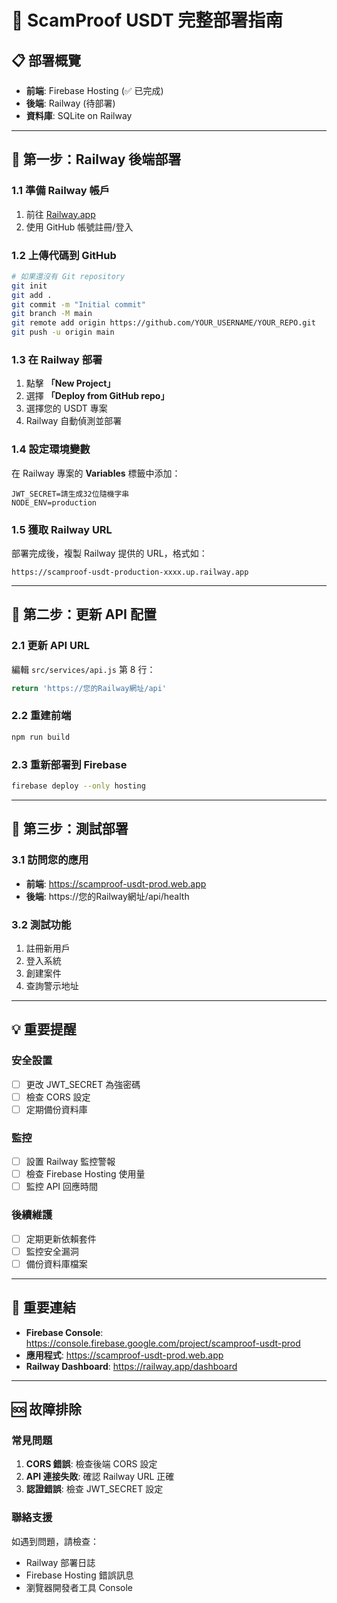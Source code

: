 # 🚀 ScamProof USDT 完整部署指南

## 📋 部署概覽
- **前端**: Firebase Hosting (✅ 已完成)
- **後端**: Railway (待部署)
- **資料庫**: SQLite on Railway

---

## 🎯 第一步：Railway 後端部署

### 1.1 準備 Railway 帳戶
1. 前往 [Railway.app](https://railway.app)
2. 使用 GitHub 帳號註冊/登入

### 1.2 上傳代碼到 GitHub
```bash
# 如果還沒有 Git repository
git init
git add .
git commit -m "Initial commit"
git branch -M main
git remote add origin https://github.com/YOUR_USERNAME/YOUR_REPO.git
git push -u origin main
```

### 1.3 在 Railway 部署
1. 點擊 **「New Project」**
2. 選擇 **「Deploy from GitHub repo」**
3. 選擇您的 USDT 專案
4. Railway 自動偵測並部署

### 1.4 設定環境變數
在 Railway 專案的 **Variables** 標籤中添加：
```
JWT_SECRET=請生成32位隨機字串
NODE_ENV=production
```

### 1.5 獲取 Railway URL
部署完成後，複製 Railway 提供的 URL，格式如：
```
https://scamproof-usdt-production-xxxx.up.railway.app
```

---

## 🔧 第二步：更新 API 配置

### 2.1 更新 API URL
編輯 `src/services/api.js` 第 8 行：
```javascript
return 'https://您的Railway網址/api'
```

### 2.2 重建前端
```bash
npm run build
```

### 2.3 重新部署到 Firebase
```bash
firebase deploy --only hosting
```

---

## 🎉 第三步：測試部署

### 3.1 訪問您的應用
- **前端**: https://scamproof-usdt-prod.web.app
- **後端**: https://您的Railway網址/api/health

### 3.2 測試功能
1. 註冊新用戶
2. 登入系統
3. 創建案件
4. 查詢警示地址

---

## 💡 重要提醒

### 安全設置
- [ ] 更改 JWT_SECRET 為強密碼
- [ ] 檢查 CORS 設定
- [ ] 定期備份資料庫

### 監控
- [ ] 設置 Railway 監控警報
- [ ] 檢查 Firebase Hosting 使用量
- [ ] 監控 API 回應時間

### 後續維護
- [ ] 定期更新依賴套件
- [ ] 監控安全漏洞
- [ ] 備份資料庫檔案

---

## 🔗 重要連結

- **Firebase Console**: https://console.firebase.google.com/project/scamproof-usdt-prod
- **應用程式**: https://scamproof-usdt-prod.web.app
- **Railway Dashboard**: https://railway.app/dashboard

---

## 🆘 故障排除

### 常見問題
1. **CORS 錯誤**: 檢查後端 CORS 設定
2. **API 連接失敗**: 確認 Railway URL 正確
3. **認證錯誤**: 檢查 JWT_SECRET 設定

### 聯絡支援
如遇到問題，請檢查：
- Railway 部署日誌
- Firebase Hosting 錯誤訊息
- 瀏覽器開發者工具 Console
